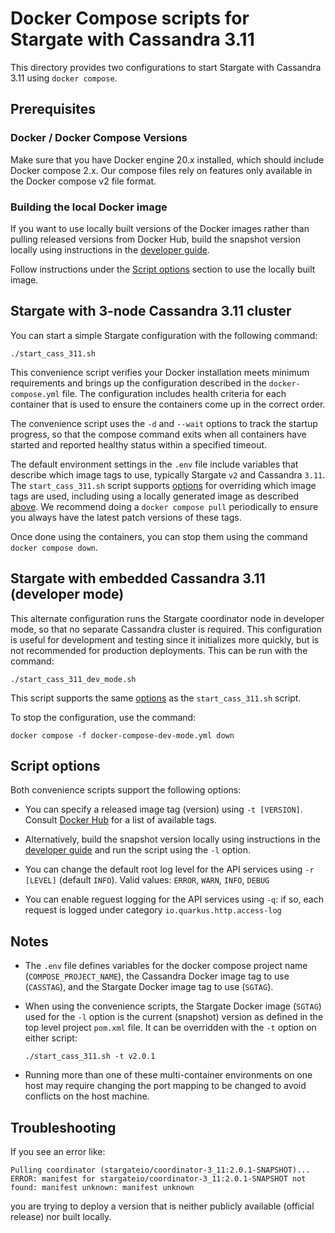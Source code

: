 # Docker Compose scripts for Stargate with Cassandra 3.11 

This directory provides two configurations to start Stargate with Cassandra 3.11 using `docker compose`.

## Prerequisites

### Docker / Docker Compose Versions

Make sure that you have Docker engine 20.x installed, which should include Docker compose 2.x. Our compose files rely on features only available in the Docker compose v2 file format.

### Building the local Docker image
If you want to use locally built versions of the Docker images rather than pulling released versions from Docker Hub, build the snapshot version locally using instructions in the [developer guide](../../DEV_GUIDE.md).

Follow instructions under the [Script options](#script-options) section to use the locally built image.

## Stargate with 3-node Cassandra 3.11 cluster

You can start a simple Stargate configuration with the following command:

```
./start_cass_311.sh
``` 

This convenience script verifies your Docker installation meets minimum requirements and brings up the configuration described in the `docker-compose.yml` file. The configuration includes health criteria for each container that is used to ensure the containers come up in the correct order.

The convenience script uses the `-d` and `--wait` options to track the startup progress, so that the compose command exits when all containers have started and reported healthy status within a specified timeout.

The default environment settings in the `.env` file include variables that describe which image tags to use, typically Stargate `v2` and Cassandra `3.11`. The `start_cass_311.sh` script supports [options](#script-options) for overriding which image tags are used, including using a locally generated image as described [above](#building-the-local-docker-image). We recommend doing a `docker compose pull` periodically to ensure you always have the latest patch versions of these tags.

Once done using the containers, you can stop them using the command `docker compose down`.

## Stargate with embedded Cassandra 3.11 (developer mode)

This alternate configuration runs the Stargate coordinator node in developer mode, so that no separate Cassandra cluster is required. This configuration is useful for development and testing since it initializes more quickly, but is not recommended for production deployments. This can be run with the command:

```
./start_cass_311_dev_mode.sh
``` 

This script supports the same [options](#script-options) as the `start_cass_311.sh` script.

To stop the configuration, use the command:

```
docker compose -f docker-compose-dev-mode.yml down
``` 

## Script options

Both convenience scripts support the following options: 

* You can specify a released image tag (version) using `-t [VERSION]`. Consult [Docker Hub](https://hub.docker.com/r/stargateio/coordinator-3_11/tags) for a list of available tags.

* Alternatively, build the snapshot version locally using instructions in the [developer guide](../../DEV_GUIDE.md) and run the script using the `-l` option.

* You can change the default root log level for the API services using `-r [LEVEL]` (default `INFO`). Valid values: `ERROR`, `WARN`, `INFO`, `DEBUG`

* You can enable reguest logging for the API services using `-q`: if so, each request is logged under category `io.quarkus.http.access-log`


## Notes

* The `.env` file defines variables for the docker compose project name (`COMPOSE_PROJECT_NAME`), the Cassandra Docker image tag to use (`CASSTAG`), and the Stargate Docker image tag to use (`SGTAG`).

* When using the convenience scripts, the Stargate Docker image (`SGTAG`) used for the `-l` option is the current (snapshot) version as defined in the top level project `pom.xml` file. It can be overridden with the `-t` option on either script:

  `./start_cass_311.sh -t v2.0.1`

* Running more than one of these multi-container environments on one host may require changing the port mapping to be changed to avoid conflicts on the host machine.

## Troubleshooting

If you see an error like:
```
Pulling coordinator (stargateio/coordinator-3_11:2.0.1-SNAPSHOT)...
ERROR: manifest for stargateio/coordinator-3_11:2.0.1-SNAPSHOT not found: manifest unknown: manifest unknown
```

you are trying to deploy a version that is neither publicly available (official release) nor built locally.


